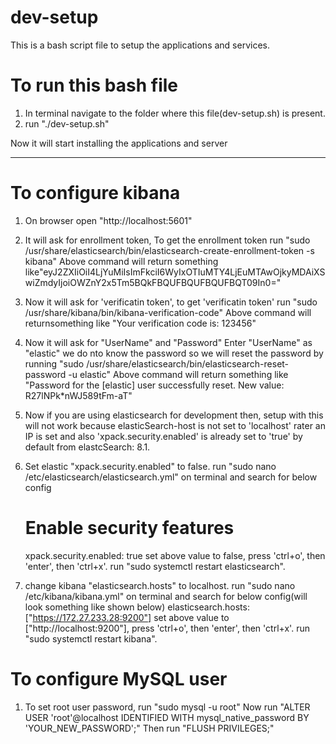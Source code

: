 # dev-setup
This is a bash script file to setup the applications and services.

#  To run this bash file
1. In terminal navigate to the folder where  this file(dev-setup.sh) is present.
2. run "./dev-setup.sh"

Now it will start installing the applications and server

-------------------------------------------------------------------------------------------------------------------------------

# To configure kibana
1. On browser open "http://localhost:5601"
2. It will ask for enrollment token, 
    To get the enrollment token run "sudo /usr/share/elasticsearch/bin/elasticsearch-create-enrollment-token -s kibana"
    Above command will return something like"eyJ2ZXIiOiI4LjYuMiIsImFkciI6WyIxOTIuMTY4LjEuMTAwOjkyMDAiXSwiZmdyIjoiOWZnY2x5Tm5BQkFBQUFBQUFBQUFBQT09In0="
    
3. Now it will ask for 'verificatin token', to get 'verificatin token' run "sudo /usr/share/kibana/bin/kibana-verification-code"
    Above command will returnsomething like "Your verification code is: 123456"
    
4. Now it will ask for "UserName" and "Password"
    Enter "UserName" as "elastic"
    we do nto know the password so we will reset the password by running "sudo /usr/share/elasticsearch/bin/elasticsearch-reset-password -u elastic"
    Above command will return something like 
    "Password for the [elastic] user successfully reset.
    New value: R27lNPk*nWJ589tFm-aT"

5. Now if you are using elasticsearch for development then, setup with this will not work because elasticSearch-host is not set to 'localhost' rater an IP is set and also 'xpack.security.enabled' is already set to 'true' by default from elastcSearch: 8.1.

6. Set elastic "xpack.security.enabled" to false.
run "sudo nano /etc/elasticsearch/elasticsearch.yml" on terminal and search for below config
    # Enable security features
    xpack.security.enabled: true
set above value to false, press 'ctrl+o', then 'enter', then 'ctrl+x'.
run "sudo systemctl restart elasticsearch".

7. change kibana "elasticsearch.hosts" to localhost.
run "sudo nano /etc/kibana/kibana.yml" on terminal and search for below config(will look something like shown below)
    elasticsearch.hosts: ["https://172.27.233.28:9200"]
set above value to ["http://localhost:9200"], press 'ctrl+o', then 'enter', then 'ctrl+x'.
run "sudo systemctl restart kibana".


# To configure MySQL user
1. To set root user password, run "sudo mysql -u root"
   Now run "ALTER USER 'root'@localhost IDENTIFIED WITH mysql_native_password BY 'YOUR_NEW_PASSWORD';"
   Then run "FLUSH PRIVILEGES;"
